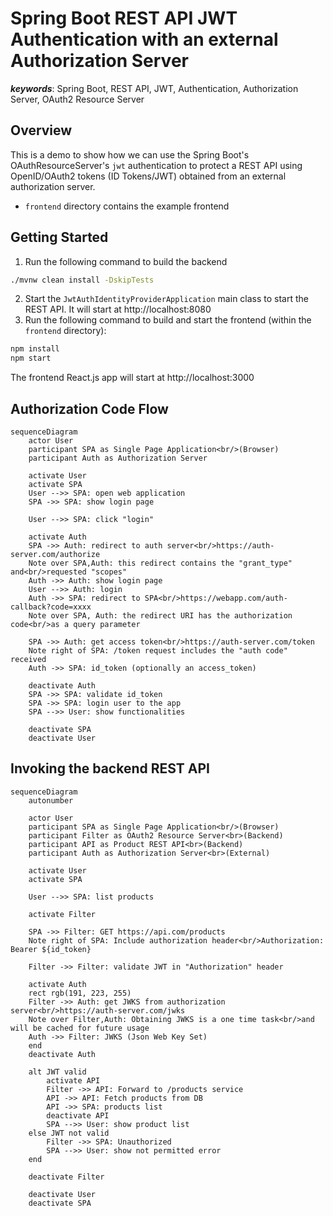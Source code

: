 # Spring Boot REST API JWT Authentication with an external Authorization Server

_**keywords**_: Spring Boot, REST API, JWT, Authentication, Authorization Server, OAuth2 Resource Server

## Overview

This is a demo to show how we can use the Spring Boot's OAuthResourceServer's `jwt` authentication to protect a REST API
using OpenID/OAuth2 tokens (ID Tokens/JWT) obtained from an external authorization server.
* `frontend` directory contains the example frontend

## Getting Started

1. Run the following command to build the backend
```bash
./mvnw clean install -DskipTests
```
2. Start the `JwtAuthIdentityProviderApplication` main class to start the REST API. It will start at http://localhost:8080
3. Run the following command to build and start the frontend (within the `frontend` directory):
```bash
npm install
npm start
```
The frontend React.js app will start at http://localhost:3000

## Authorization Code Flow

```mermaid
sequenceDiagram
    actor User
    participant SPA as Single Page Application<br/>(Browser)
    participant Auth as Authorization Server
    
    activate User
    activate SPA
    User -->> SPA: open web application
    SPA ->> SPA: show login page
    
    User -->> SPA: click "login"
    
    activate Auth
    SPA ->> Auth: redirect to auth server<br/>https://auth-server.com/authorize
    Note over SPA,Auth: this redirect contains the "grant_type" and<br/>requested "scopes"
    Auth ->> Auth: show login page
    User -->> Auth: login
    Auth ->> SPA: redirect to SPA<br/>https://webapp.com/auth-callback?code=xxxx
    Note over SPA, Auth: the redirect URI has the authorization code<br/>as a query parameter
    
    SPA ->> Auth: get access token<br/>https://auth-server.com/token
    Note right of SPA: /token request includes the "auth code" received
    Auth ->> SPA: id_token (optionally an access_token)
    
    deactivate Auth
    SPA ->> SPA: validate id_token
    SPA ->> SPA: login user to the app
    SPA -->> User: show functionalities
    
    deactivate SPA
    deactivate User
```

## Invoking the backend REST API

```mermaid
sequenceDiagram
    autonumber
    
    actor User
    participant SPA as Single Page Application<br/>(Browser)
    participant Filter as OAuth2 Resource Server<br>(Backend)
    participant API as Product REST API<br>(Backend)
    participant Auth as Authorization Server<br>(External)
    
    activate User
    activate SPA
    
    User -->> SPA: list products
    
    activate Filter
    
    SPA ->> Filter: GET https://api.com/products
    Note right of SPA: Include authorization header<br/>Authorization: Bearer ${id_token}
    
    Filter ->> Filter: validate JWT in "Authorization" header
    
    activate Auth
    rect rgb(191, 223, 255)
    Filter ->> Auth: get JWKS from authorization server<br/>https://auth-server.com/jwks
    Note over Filter,Auth: Obtaining JWKS is a one time task<br/>and will be cached for future usage
    Auth ->> Filter: JWKS (Json Web Key Set)
    end
    deactivate Auth
    
    alt JWT valid
        activate API
        Filter ->> API: Forward to /products service
        API ->> API: Fetch products from DB
        API ->> SPA: products list
        deactivate API
        SPA -->> User: show product list
    else JWT not valid
        Filter ->> SPA: Unauthorized
        SPA -->> User: show not permitted error
    end
    
    deactivate Filter
    
    deactivate User
    deactivate SPA

```